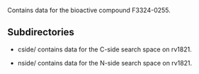 Contains data for the bioactive compound F3324-0255.

## Subdirectories

- cside/ contains data for the C-side search space on rv1821.

- nside/ contains data for the N-side search space on rv1821.

